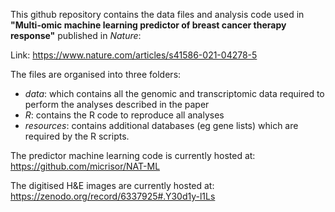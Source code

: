 This github repository contains the data files and analysis code used in **"Multi-omic machine learning predictor of breast cancer therapy response"** published in _Nature_: 

Link: https://www.nature.com/articles/s41586-021-04278-5

The files are organised into three folders:

* _data_: which contains all the genomic and transcriptomic data required to perform the analyses described in the paper
* _R_: contains the R code to reproduce all  analyses
* _resources_: contains additional databases (eg gene lists) which are required by the R scripts.


The predictor machine learning code is currently hosted at: https://github.com/micrisor/NAT-ML

The digitised H&E images are currently hosted at:
https://zenodo.org/record/6337925#.Y30d1y-l1Ls
